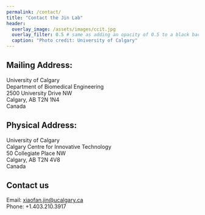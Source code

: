 ```yaml
---
permalink: /contact/
title: "Contact the Jin Lab"
header:
  overlay_image: /assets/images/ccit.jpg
  overlay_filter: 0.5 # same as adding an opacity of 0.5 to a black background
  caption: "Photo credit: University of Calgary"
---
```

## Mailing Address:
University of Calgary\
Department of Biomedical Engineering\
2500 University Drive NW\
Calgary, AB T2N 1N4\
Canada

## Physical Address:
University of Calgary\
Calgary Centre for Innovative Technology\
50 Collegiate Place NW\
Calgary, AB T2N 4V8\
Canada

## Contact us
Email: xiaofan.jin@ucalgary.ca\
Phone: +1.403.210.3917
